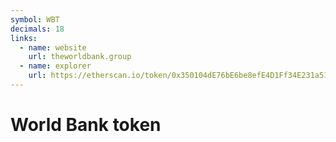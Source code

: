 ```yaml
---
symbol: WBT
decimals: 18
links:
  - name: website
    url: theworldbank.group
  - name: explorer
    url: https://etherscan.io/token/0x350104dE76bE6be8efE4D1Ff34E231a51BA34973
---
```


# World Bank token
